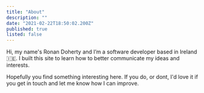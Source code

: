 ```yaml
---
title: "About"
description: ""
date: "2021-02-22T18:50:02.200Z"
published: true
listed: false
---
```


Hi, my name's Ronan Doherty and I’m a software developer based in Ireland 🇮🇪.  I built this site to learn how to better communicate my ideas and interests.

Hopefully you find something interesting here.  If you do, or dont, I'd love it if you get in touch and let me know how I can improve.